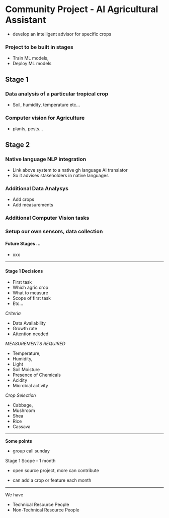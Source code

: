 
# Community Project - AI Agricultural Assistant
- develop an intelligent advisor for specific crops


### Project to be built in stages
- Train ML models, 
- Deploy ML models

## Stage 1
### Data analysis of a particular tropical crop
- Soil, humidity, temperature etc...


### Computer vision for Agriculture
- plants, pests...


## Stage 2
### Native language NLP integration
- Link above system to a native gh language AI translator
- So it advises stakeholders in native languages

### Additional Data Analysys
- Add crops
- Add measurements 

### Additional Computer Vision tasks

### Setup our own sensors, data collection



#### Future Stages ...
- xxx

----------------------------------------

#### Stage 1 Decisions
- First task
- Which agric crop
- What to measure
- Scope of first task
- Etc...



*Criteria*
- Data Availability
- Growth rate
- Attention needed


*MEASUREMENTS REQUIRED*
- Temperature, 
- Humidity, 
- Light
- Soil Moisture
- Presence of Chemicals
- Acidity
- Microbial activity


*Crop Selection*
- Cabbage,
- Mushroom
- Shea
- Rice
- Cassava

---------------------------


**Some points**
- group call sunday


Stage 1 Scope - 1 month
- open source project, more can contribute

- can add a crop or feature each month


---------------------------

We have 
- Technical Resource People
- Non-Technical Resource People




